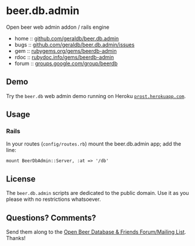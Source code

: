 # beer.db.admin

Open beer web admin addon / rails engine

* home  :: [github.com/geraldb/beer.db.admin](https://github.com/geraldb/beer.db.admin)
* bugs  :: [github.com/geraldb/beer.db.admin/issues](https://github.com/geraldb/beer.db.admin/issues)
* gem   :: [rubygems.org/gems/beerdb-admin](https://rubygems.org/gems/beerdb-admin)
* rdoc  :: [rubydoc.info/gems/beerdb-admin](http://rubydoc.info/gems/beerdb-admin)
* forum :: [groups.google.com/group/beerdb](https://groups.google.com/group/beerdb)

## Demo

Try the `beer.db` web admin demo running
on Heroku [`prost.herokuapp.com`](http://prost.herokuapp.com).


## Usage

### Rails

In your routes (`config/routes.rb`) mount the beer.db.admin app; add the line:

    mount BeerDbAdmin::Server, :at => '/db'


## License

The `beer.db.admin` scripts are dedicated to the public domain.
Use it as you please with no restrictions whatsoever.

## Questions? Comments?

Send them along to the [Open Beer Database & Friends Forum/Mailing List](http://groups.google.com/group/beerdb).
Thanks!

